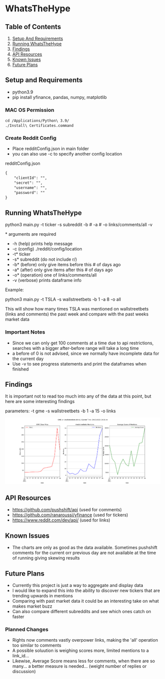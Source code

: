 # WhatsTheHype

## Table of Contents
1. [Setup And Requirements](#setup-and-requirements)
2. [Running WhatsTheHype](#running-whatsthehype)
3. [Findings](#findings)
3. [API Resources](#api-resources)
4. [Known Issues](#knwon-issues)
5. [Future Plans](#future-plans)

## Setup and Requirements

- python3.9
- pip install yfinance, pandas, numpy, matplotlib

### MAC OS Permission

```
cd /Applications/Python\ 3.9/
./Install\ Certificates.command
```

### Create Reddit Config

- Place redditConfig.json in main folder
- you can also use -c to specify another config location

redditConfig.json
```
{
    "clientId": "",
    "secret": "",
    "username": "",
    "password": ""
}
```

## Running WhatsTheHype

python3 main.py -t ticker -s subreddit -b # -a # -o links/comments/all -v

\* arguments are required

- -h (help) prints help message
- -c (config) ./reddit/config/location
- -t* ticker
- -s* subreddit (do not include r/)
- -b* (before) only give items before this # of days ago
- -a* (after) only give items after this # of days ago
- -o* (operation) one of links/comments/all
- -v (verbose) prints dataframe info

Example:

python3 main.py -t TSLA -s wallstreetbets -b 1 -a 8 -o all

This will show how many times TSLA was mentioned on wallstreetbets (links and comments) the past week and compare with the past weeks market data

### Important Notes

- Since we can only get 100 comments at a time due to api restrictions, searches with a bigger after-before range will take a long time
- a before of 0 is not advised, since we normally have incomplete data for the current day
- Use -v to see progress statements and print the dataframes when finished

## Findings

It is important not to read too much into any of the data at this point, but here are some interesting findings

parameters: -t gme -s wallstreetbets -b 1 -a 15 -o links

![Image of gme-biweek-links](https://github.com/krleitch/WhatsTheHype/blob/main/examples/gme-biweek-links.png)

## API Resources

- https://github.com/pushshift/api (used for comments)
- https://github.com/ranaroussi/yfinance (used for tickers)
- https://www.reddit.com/dev/api/ (used for links)

## Known Issues

- The charts are only as good as the data available. Sometimes pushshift comments for the current orr previous day are not available at the time of running  giving skewing results

## Future Plans

- Currently this project is just a way to aggregate and display data
- I would like to expand this into the ability to discover new tickers that are trending upwards in mentions
- Comparing with past market data it could be an interesting take on what makes market buzz
- Can also compare different subreddits and see which ones catch on faster

### Planned Changes

- Rights now comments vastly overpower links, making the 'all' operation too similar to comments
- A possible soluution is weighing scores more, limited mentions to a link_id...
- Likewise, Average Score means less for comments, when there are so many... a better measure is needed... (weight number of replies or discussion)